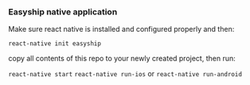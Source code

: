 ### Easyship native application

Make sure react native is installed and configured properly and then:

`react-native init easyship`

copy all contents of this repo to your newly created project, then run:

`react-native start`
`react-native run-ios` or `react-native run-android`
